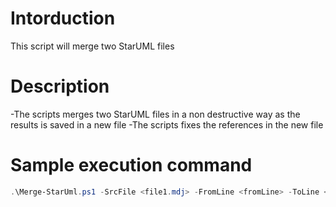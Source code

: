 # Intorduction
This script will merge two StarUML files

# Description
-The scripts merges two StarUML files in a non destructive way as the results is saved in a new file
-The scripts fixes the references in the new file

# Sample execution command
```powershell
.\Merge-StarUml.ps1 -SrcFile <file1.mdj> -FromLine <fromLine> -ToLine <toLine> -DstFile <file2.msj> -AfterLine <afterLine>
```
  
